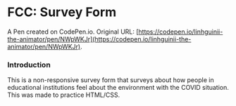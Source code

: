 # FCC: Survey Form

A Pen created on CodePen.io. Original URL: [https://codepen.io/linhguinii-the-animator/pen/NWpWKJr](https://codepen.io/linhguinii-the-animator/pen/NWpWKJr).


### Introduction
This is a non-responsive survey form that surveys about how people in educational institutions feel about the environment with the COVID situation. This was made to practice HTML/CSS.
